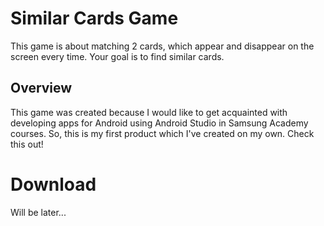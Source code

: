 # Similar Cards Game
This game is about matching 2 cards, which appear and disappear on the screen every time. Your goal is to find similar cards.
## Overview
This game was created because I would like to get acquainted with developing apps for Android using Android Studio in Samsung Academy courses. So, this is my first product which I've created on my own. Check this out!
# Download
Will be later...

